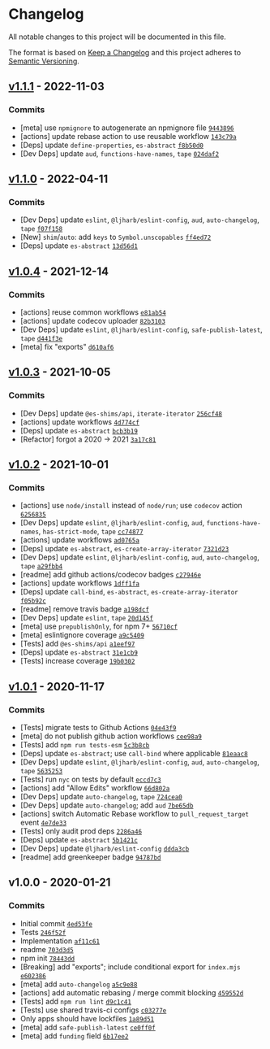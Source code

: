 # Changelog

All notable changes to this project will be documented in this file.

The format is based on [Keep a Changelog](https://keepachangelog.com/en/1.0.0/)
and this project adheres to [Semantic Versioning](https://semver.org/spec/v2.0.0.html).

## [v1.1.1](https://github.com/es-shims/Array.prototype.keys/compare/v1.1.0...v1.1.1) - 2022-11-03

### Commits

- [meta] use `npmignore` to autogenerate an npmignore file [`9443896`](https://github.com/es-shims/Array.prototype.keys/commit/9443896719447d6e9f1c10a9d9e7478be0b7f0ce)
- [actions] update rebase action to use reusable workflow [`143c79a`](https://github.com/es-shims/Array.prototype.keys/commit/143c79a23f3a09badd8a051d46c83f30874c7f61)
- [Deps] update `define-properties`, `es-abstract` [`f8b50d0`](https://github.com/es-shims/Array.prototype.keys/commit/f8b50d04c1e7c287d33302de8d148c976ce874fc)
- [Dev Deps] update `aud`, `functions-have-names`, `tape` [`024daf2`](https://github.com/es-shims/Array.prototype.keys/commit/024daf2835752f8d89f4258ba021152c9c8bfbb3)

## [v1.1.0](https://github.com/es-shims/Array.prototype.keys/compare/v1.0.4...v1.1.0) - 2022-04-11

### Commits

- [Dev Deps] update `eslint`, `@ljharb/eslint-config`, `aud`, `auto-changelog`, `tape` [`f07f158`](https://github.com/es-shims/Array.prototype.keys/commit/f07f158c3048d809f63787633985090e3d073032)
- [New] `shim`/`auto`: add `keys` to `Symbol.unscopables` [`ff4ed72`](https://github.com/es-shims/Array.prototype.keys/commit/ff4ed72d47f2b9170e0d92969e53f82bd251d83b)
- [Deps] update `es-abstract` [`13d56d1`](https://github.com/es-shims/Array.prototype.keys/commit/13d56d1dea124c6d9fdec8ae136c9b675d75bd7e)

## [v1.0.4](https://github.com/es-shims/Array.prototype.keys/compare/v1.0.3...v1.0.4) - 2021-12-14

### Commits

- [actions] reuse common workflows [`e81ab54`](https://github.com/es-shims/Array.prototype.keys/commit/e81ab547a4c3db1859efc1992f39a65f7ed973f6)
- [actions] update codecov uploader [`82b3103`](https://github.com/es-shims/Array.prototype.keys/commit/82b310387b5b68837141e5b7a10947a8dbeb14f9)
- [Dev Deps] update `eslint`, `@ljharb/eslint-config`, `safe-publish-latest`, `tape` [`d441f3e`](https://github.com/es-shims/Array.prototype.keys/commit/d441f3e5cc9674cc8af64373e99c3741531a5146)
- [meta] fix "exports" [`d610af6`](https://github.com/es-shims/Array.prototype.keys/commit/d610af601934d00df02b8a74f7fc5c71ea5cb8df)

## [v1.0.3](https://github.com/es-shims/Array.prototype.keys/compare/v1.0.2...v1.0.3) - 2021-10-05

### Commits

- [Dev Deps] update `@es-shims/api`, `iterate-iterator` [`256cf48`](https://github.com/es-shims/Array.prototype.keys/commit/256cf483835a85e09d1226d283e8428041de220e)
- [actions] update workflows [`4d774cf`](https://github.com/es-shims/Array.prototype.keys/commit/4d774cfedc2cf8ff6b61edecc25b9fa3b27204b6)
- [Deps] update `es-abstract` [`bcb3b19`](https://github.com/es-shims/Array.prototype.keys/commit/bcb3b1996730189831792f00349636154747367f)
- [Refactor] forgot a 2020 -&gt; 2021 [`3a17c81`](https://github.com/es-shims/Array.prototype.keys/commit/3a17c8133aa8ec28550d6294221e1f03747b228b)

## [v1.0.2](https://github.com/es-shims/Array.prototype.keys/compare/v1.0.1...v1.0.2) - 2021-10-01

### Commits

- [actions] use `node/install` instead of `node/run`; use `codecov` action [`6256835`](https://github.com/es-shims/Array.prototype.keys/commit/625683503d84a7f7d038dccc5832089986c0d033)
- [Dev Deps] update `eslint`, `@ljharb/eslint-config`, `aud`, `functions-have-names`, `has-strict-mode`, `tape` [`cc74877`](https://github.com/es-shims/Array.prototype.keys/commit/cc74877edc242817294dd17b67b6fa6933bb8a28)
- [actions] update workflows [`ad0765a`](https://github.com/es-shims/Array.prototype.keys/commit/ad0765ae8a942977efdec53ef4e44dc13a0b1acb)
- [Deps] update `es-abstract`, `es-create-array-iterator` [`7321d23`](https://github.com/es-shims/Array.prototype.keys/commit/7321d231139ead59989012700d4547f1baec9d09)
- [Dev Deps] update `eslint`, `@ljharb/eslint-config`, `aud`, `auto-changelog`, `tape` [`a29fbb4`](https://github.com/es-shims/Array.prototype.keys/commit/a29fbb471ad4e39e776348b27f7f8c910e4d30a3)
- [readme] add github actions/codecov badges [`c27946e`](https://github.com/es-shims/Array.prototype.keys/commit/c27946e03ae4a9657229e0c7a14a7c913b6103c5)
- [actions] update workflows [`1dff1fa`](https://github.com/es-shims/Array.prototype.keys/commit/1dff1fa6fd37682f76734b38d17881516e47fe21)
- [Deps] update `call-bind`, `es-abstract`, `es-create-array-iterator` [`f05b92c`](https://github.com/es-shims/Array.prototype.keys/commit/f05b92c1113415df72481091f1aca78c08c2c440)
- [readme] remove travis badge [`a198dcf`](https://github.com/es-shims/Array.prototype.keys/commit/a198dcf6351ad92d82b62b23d218788cff5f783e)
- [Dev Deps] update `eslint`, `tape` [`20d145f`](https://github.com/es-shims/Array.prototype.keys/commit/20d145f2075d2122ddf9bce30f94ea4f1da31535)
- [meta] use `prepublishOnly`, for npm 7+ [`56710cf`](https://github.com/es-shims/Array.prototype.keys/commit/56710cf55ef6aece5b4b836086898e3b9a6df97e)
- [meta] eslintignore coverage [`a9c5409`](https://github.com/es-shims/Array.prototype.keys/commit/a9c5409d5100c8288b62a19031737e04b4b61745)
- [Tests] add `@es-shims/api` [`a1eef97`](https://github.com/es-shims/Array.prototype.keys/commit/a1eef97a03d3b1c18f75d07efe5d802951188b7e)
- [Deps] update `es-abstract` [`31e1cb9`](https://github.com/es-shims/Array.prototype.keys/commit/31e1cb9997765c801c5c0fdd57038d9e264121b2)
- [Tests] increase coverage [`19b0302`](https://github.com/es-shims/Array.prototype.keys/commit/19b0302a56b9b56d3c8950c060dd2d632fd115f7)

## [v1.0.1](https://github.com/es-shims/Array.prototype.keys/compare/v1.0.0...v1.0.1) - 2020-11-17

### Commits

- [Tests] migrate tests to Github Actions [`04e43f9`](https://github.com/es-shims/Array.prototype.keys/commit/04e43f9d172337ee2fac4f877e860cc9cb9b9936)
- [meta] do not publish github action workflows [`cee98a9`](https://github.com/es-shims/Array.prototype.keys/commit/cee98a9f099a3861745fc286935483696ce33e98)
- [Tests] add `npm run tests-esm` [`5c3b8cb`](https://github.com/es-shims/Array.prototype.keys/commit/5c3b8cbafd9ca9b4e914783bf6a0cbfca879b314)
- [Deps] update `es-abstract`; use `call-bind` where applicable [`81eaac8`](https://github.com/es-shims/Array.prototype.keys/commit/81eaac85e0cee4dda84cf6de9d8f599b82eb2d4a)
- [Dev Deps] update `eslint`, `@ljharb/eslint-config`, `aud`, `auto-changelog`, `tape` [`5635253`](https://github.com/es-shims/Array.prototype.keys/commit/563525361b28c74f7fc62190e0054db6d69a3936)
- [Tests] run `nyc` on tests by default [`eccd7c3`](https://github.com/es-shims/Array.prototype.keys/commit/eccd7c36bbd71e58d00bb36d8035d4dd1ea649c1)
- [actions] add "Allow Edits" workflow [`66d802a`](https://github.com/es-shims/Array.prototype.keys/commit/66d802a99fbf38fcb1ba1a0e0e46ddb382a8280c)
- [Dev Deps] update `auto-changelog`, `tape` [`724cea0`](https://github.com/es-shims/Array.prototype.keys/commit/724cea035d6aa23950841fe519cb08ea29e95586)
- [Dev Deps] update `auto-changelog`; add `aud` [`7be65db`](https://github.com/es-shims/Array.prototype.keys/commit/7be65dbf7c77f02558c49068178a582d663a62e4)
- [actions] switch Automatic Rebase workflow to `pull_request_target` event [`4e7de33`](https://github.com/es-shims/Array.prototype.keys/commit/4e7de33eaefd88aa91564715263df0126edcdf35)
- [Tests] only audit prod deps [`2286a46`](https://github.com/es-shims/Array.prototype.keys/commit/2286a46d5e6fba38a9ad971dbd14fe073c1ce0d6)
- [Deps] update `es-abstract` [`5b1421c`](https://github.com/es-shims/Array.prototype.keys/commit/5b1421c26dc32c00e04a60ffc3c8dacd3618e34f)
- [Dev Deps] update `@ljharb/eslint-config` [`ddda3cb`](https://github.com/es-shims/Array.prototype.keys/commit/ddda3cb466af2ddc028eb163bfe62c4a6b842442)
- [readme] add greenkeeper badge [`94787bd`](https://github.com/es-shims/Array.prototype.keys/commit/94787bd405da5d17f6058d6dfa36076874332f67)

## v1.0.0 - 2020-01-21

### Commits

- Initial commit [`4ed53fe`](https://github.com/es-shims/Array.prototype.keys/commit/4ed53fef9e4147b87fab7887f643070935cd7633)
- Tests [`246f52f`](https://github.com/es-shims/Array.prototype.keys/commit/246f52fbd095088373a983e97bec975e649f4e5b)
- Implementation [`af11c61`](https://github.com/es-shims/Array.prototype.keys/commit/af11c6143a1dca8c27a261c9a9c9e142dba8a9e6)
- readme [`703d3d5`](https://github.com/es-shims/Array.prototype.keys/commit/703d3d553c75583a139433ead952d4c1aeccbb01)
- npm init [`78443dd`](https://github.com/es-shims/Array.prototype.keys/commit/78443ddede7da0f3e483d140b3f736ee7c366ccc)
- [Breaking] add "exports"; include conditional export for `index.mjs` [`e602386`](https://github.com/es-shims/Array.prototype.keys/commit/e60238640e79d0aa3e5b2ef2758d4a74fc28facf)
- [meta] add `auto-changelog` [`a5c9e88`](https://github.com/es-shims/Array.prototype.keys/commit/a5c9e880f266a7d12d96ec7204219c14843f0570)
- [actions] add automatic rebasing / merge commit blocking [`459552d`](https://github.com/es-shims/Array.prototype.keys/commit/459552d1f69fe6556f7ae3222d75cd9b368ed0cf)
- [Tests] add `npm run lint` [`d9c1c41`](https://github.com/es-shims/Array.prototype.keys/commit/d9c1c41e2949453f4a8a60aa7f4aed4d776b3d3f)
- [Tests] use shared travis-ci configs [`c03277e`](https://github.com/es-shims/Array.prototype.keys/commit/c03277ec9fc2766e458f4bfe031a3876924bd52a)
- Only apps should have lockfiles [`1a89d51`](https://github.com/es-shims/Array.prototype.keys/commit/1a89d519dfc5b3e60019404e7c3cbc60e73f28f3)
- [meta] add `safe-publish-latest` [`ce0ff0f`](https://github.com/es-shims/Array.prototype.keys/commit/ce0ff0fd7bb25cd8a22daec8d646985a7ce1ec79)
- [meta] add `funding` field [`6b17ee2`](https://github.com/es-shims/Array.prototype.keys/commit/6b17ee21ae47e89dff338674ccde8bba434980c2)
